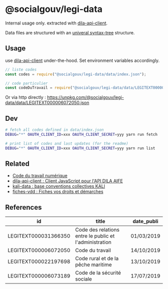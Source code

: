 # @socialgouv/legi-data

Internal usage only. extracted with [dila-api-client](https://github.com/SocialGouv/dila-api-client).

Data files are structured with an [univeral syntax-tree](https://unifiedjs.com) structure.

## Usage

use [dila-api-client](https://github.com/SocialGouv/dila-api-client/) under-the-hood. Set environment variables accordingly.

```js
// liste codes
const codes = require("@socialgouv/legi-data/data/index.json");

// code particulier
const codeDuTravail = require("@socialgouv/legi-data/data/LEGITEXT000006072050.json");
```

Or via http directly : https://unpkg.com/@socialgouv/legi-data/data/LEGITEXT000006072050.json

## Dev

```sh
# fetch all codes defined in data/index.json
DEBUG="*" OAUTH_CLIENT_ID=xxx OAUTH_CLIENT_SECRET=yyy yarn run fetch

# print list of codes and last updates (for the readme)
DEBUG="*" OAUTH_CLIENT_ID=xxx OAUTH_CLIENT_SECRET=yyy yarn run list
```

## Related

- [Code du travail numérique](https://github.com/SocialGouv/code-du-travail-numerique)
- [dila-api-client : Client JavaScript pour l'API DILA AIFE](https://github.com/SocialGouv/dila-api-client)
- [kali-data : base conventions collectives KALI](https://github.com/SocialGouv/kali-data)
- [fiches-vdd : Fiches vos droits et démarches](https://github.com/SocialGouv/fiches-vdd)

## References

| id                   | title                                                  | date_publi |
| -------------------- | ------------------------------------------------------ | ---------- |
| LEGITEXT000031366350 | Code des relations entre le public et l'administration | 01/03/2019 |
| LEGITEXT000006072050 | Code du travail                                        | 14/10/2019 |
| LEGITEXT000022197698 | Code rural et de la pêche maritime                     | 13/10/2019 |
| LEGITEXT000006073189 | Code de la sécurité sociale                            | 17/07/2019 |
